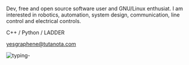 Dev, free and open source software user and GNU/Linux enthusiat.
I am interested in robotics, automation, system design, communication, line control and electrical controls.

C++ / Python / LADDER

yesgraphene@tutanota.com

![typing-](https://user-images.githubusercontent.com/100496350/185285894-53733811-c342-4226-a124-7dcd71a46e4e.svg)
